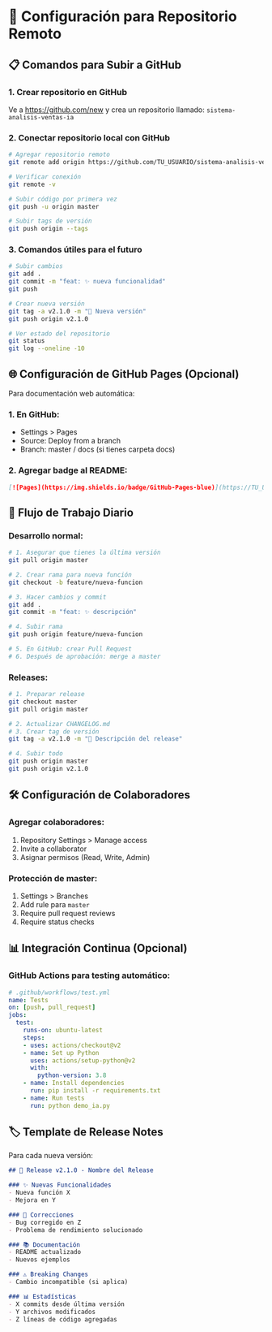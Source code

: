 # 🚀 Configuración para Repositorio Remoto

## 📋 Comandos para Subir a GitHub

### 1. Crear repositorio en GitHub
Ve a https://github.com/new y crea un repositorio llamado: `sistema-analisis-ventas-ia`

### 2. Conectar repositorio local con GitHub
```bash
# Agregar repositorio remoto
git remote add origin https://github.com/TU_USUARIO/sistema-analisis-ventas-ia.git

# Verificar conexión
git remote -v

# Subir código por primera vez
git push -u origin master

# Subir tags de versión
git push origin --tags
```

### 3. Comandos útiles para el futuro
```bash
# Subir cambios
git add .
git commit -m "feat: ✨ nueva funcionalidad"
git push

# Crear nueva versión
git tag -a v2.1.0 -m "🚀 Nueva versión"
git push origin v2.1.0

# Ver estado del repositorio
git status
git log --oneline -10
```

## 🌐 Configuración de GitHub Pages (Opcional)

Para documentación web automática:

### 1. En GitHub:
- Settings > Pages
- Source: Deploy from a branch
- Branch: master / docs (si tienes carpeta docs)

### 2. Agregar badge al README:
```markdown
[![Pages](https://img.shields.io/badge/GitHub-Pages-blue)](https://TU_USUARIO.github.io/sistema-analisis-ventas-ia/)
```

## 🔄 Flujo de Trabajo Diario

### Desarrollo normal:
```bash
# 1. Asegurar que tienes la última versión
git pull origin master

# 2. Crear rama para nueva función
git checkout -b feature/nueva-funcion

# 3. Hacer cambios y commit
git add .
git commit -m "feat: ✨ descripción"

# 4. Subir rama
git push origin feature/nueva-funcion

# 5. En GitHub: crear Pull Request
# 6. Después de aprobación: merge a master
```

### Releases:
```bash
# 1. Preparar release
git checkout master
git pull origin master

# 2. Actualizar CHANGELOG.md
# 3. Crear tag de versión
git tag -a v2.1.0 -m "🚀 Descripción del release"

# 4. Subir todo
git push origin master
git push origin v2.1.0
```

## 🛠️ Configuración de Colaboradores

### Agregar colaboradores:
1. Repository Settings > Manage access
2. Invite a collaborator
3. Asignar permisos (Read, Write, Admin)

### Protección de master:
1. Settings > Branches
2. Add rule para `master`
3. Require pull request reviews
4. Require status checks

## 📊 Integración Continua (Opcional)

### GitHub Actions para testing automático:
```yaml
# .github/workflows/test.yml
name: Tests
on: [push, pull_request]
jobs:
  test:
    runs-on: ubuntu-latest
    steps:
    - uses: actions/checkout@v2
    - name: Set up Python
      uses: actions/setup-python@v2
      with:
        python-version: 3.8
    - name: Install dependencies
      run: pip install -r requirements.txt
    - name: Run tests
      run: python demo_ia.py
```

## 🏷️ Template de Release Notes

Para cada nueva versión:

```markdown
## 🚀 Release v2.1.0 - Nombre del Release

### ✨ Nuevas Funcionalidades
- Nueva función X
- Mejora en Y

### 🐛 Correcciones
- Bug corregido en Z
- Problema de rendimiento solucionado

### 📚 Documentación
- README actualizado
- Nuevos ejemplos

### ⚠️ Breaking Changes
- Cambio incompatible (si aplica)

### 📊 Estadísticas
- X commits desde última versión
- Y archivos modificados
- Z líneas de código agregadas
```
